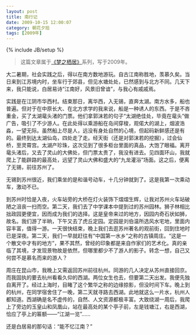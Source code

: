```yaml
---
layout: post
title: 南行记
date: 2009-10-15 12:00:07
category: 朝花夕拾
tags: [2009年]
---
```

{% include JB/setup %}

> 这篇文章属于[《梦之栖居》](/posts/where-the-dreams-reside/)系列，写于2009年。
	
<!--more-->

大二暑期，社会实践之后，得以在南方数地游玩。自古江南称胜地，羡慕久矣。当日来到江苏境内时，坐车行于郊县，但见水塘处处，已然感到与北方不同。几天下来，我只能说，白居易诗“江南好，风景旧曾谙”，与我心有戚戚焉。

实践是在江阴市华西村。结束那日，离华西，入无锡，直奔太湖。南方水多，船也普遍。但对于在中原长大、在北方求学的我来说，船是一种诱人的东西。于是不吝重金，买了太湖鼋头渚的门票。他们拿郭沫若的句子“太湖绝佳处，毕竟在鼋头”做广告，吸引了不少游人。在此处得以乘游船在岛间穿梭，观偌大的湖上，烟波浩淼，一望无际。虽然船上尽是人，远没有身处自然的心境，但起码新鲜感还是有的。最终到达太湖仙岛，四处走了走。经天街（还是对郭沫若的挖掘），过会仙桥，至灵霄宫。太湖产珍珠，这次见到了很多柜台里面的真品，大饱了眼福。离开鼋头渚后，又去了灵山的大佛处，但门票太贵了，我没有进去。见四面环山，我就爬上了能辟路的最高处，远望了灵山大佛和盛大的“九龙灌浴”场面。这之后，便离了无锡，前往苏州了。

无锡到苏州很近，我们乘坐的是和谐号动车，十几分钟就到了。这是我第一次乘动车，激动不已。

到苏州时恰是入夜，火车站旁的大桥在灯火装饰下熠熠生辉，让我对苏州火车站破陋之沮丧一扫而空。第二天，我们去了中学课本中提到过的苏州园林。狮子林相比拙政园更便宜，因而成为我们的选择。这是皇帝来过的地方，因园内奇石状如狮，故名。我们游了半晌，下午又去了虎丘定园。定园是刘伯温所选风水宅地，里面内容丰富，值得一游。一天很快结束，晚上我们去逛苏州著名的观前街，回到住地时已是深夜。第二天，我们一早就赶往有“中国第一水乡”之称的古镇周庄。“这是一个散文中才有的地方”，果不其然，曾经的印象都是来自作家们的艺术化。真的亲临了其境，才发现景物故是依然，但哪里都少不了游人的影子。转念一想，自己又何尝不是慕名而来的游人？

周庄在昆山市，我晚上又需返回苏州前往杭州。同游的几人决定从苏州直接回京。而我固执的要去杭州看看久仰的西湖。两位女生也去，但要第二天出发。我便先独自离开了。经过上海时，目睹了这个繁华之称的边缘掠影，但没时间下车。晚上到的杭州，在同学宿舍住了一晚，第二天就寻路去西湖。此地就这么一片水，杭州人都知道。西湖确是名不虚传的，自然、人文资源都极丰富。大致绕湖一周后，我爬上了旁边的玉皇山和凤凰山，站在最高处的某个亭子前，左是钱塘江，右是西湖，恰应了亭上的匾额——“江湖一览”……

还是白居易的那句话：“能不忆江南？”